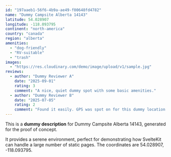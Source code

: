 ```yaml
---
id: "197aaeb1-56f6-4b9a-ae49-f00648fd4782"
name: "Dummy Campsite Alberta 14143"
latitude: 54.028907
longitude: -118.093795
continent: "north-america"
country: "canada"
region: "alberta"
amenities:
  - "dog-friendly"
  - "RV-suitable"
  - "trash"
images:
  - "https://res.cloudinary.com/demo/image/upload/v1/sample.jpg"
reviews:
  - author: "Dummy Reviewer A"
    date: "2025-09-01"
    rating: 3
    comment: "A nice, quiet dummy spot with some basic amenities."
  - author: "Dummy Reviewer B"
    date: "2025-07-05"
    rating: 2
    comment: "Found it easily. GPS was spot on for this dummy location."
---
```


This is a **dummy description** for Dummy Campsite Alberta 14143, generated for the proof of concept.

It provides a serene environment, perfect for demonstrating how SvelteKit can handle a large number of static pages. The coordinates are 54.028907, -118.093795.
